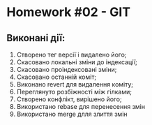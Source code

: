 # Homework #02 - GIT

## Виконані дії:
1. Створено тег версії і видалено його;
2. Скасовано локальні зміни до індексації;
3. Скасовано проіндексовані зміни;
4. Скасовано останній коміт;
5. Виконано revert для видалення коміту;
6. Переглянуто розбіжності між гілками;
7. Створено конфлікт, вирішено його;
8. Використано rebase для перенесення змін
9. Використано merge длля злиття змін
